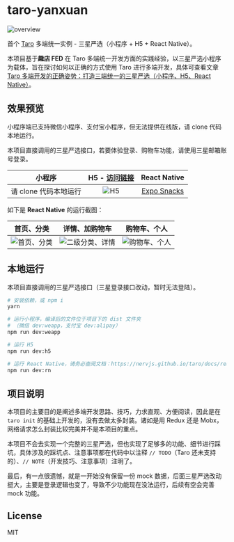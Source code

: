# taro-yanxuan

![overview](https://.png)

首个 [Taro](https://github.com/NervJS/taro) 多端统一实例 - 三星严选（小程序 + H5 + React Native）。

本项目基于**趣店 FED** 在 Taro 多端统一开发方面的实践经验，以三星严选小程序为载体，旨在探讨如何以正确的方式使用 Taro 进行多端开发，具体可查看文章 [Taro 多端开发的正确姿势：打造三端统一的三星严选（小程序、H5、React Native）](https://juejin.im/post/5c6a151f518825625e4ac830)。

## 效果预览

小程序端已支持微信小程序、支付宝小程序，但无法提供在线版，请 clone 代码本地运行。

本项目直接调用的三星严选接口，若要体验登录、购物车功能，请使用三星邮箱账号登录。

|        小程序         | H5 - [访问链接](http://jsnewbee.com/taro-yanxuan/) |  React Native   |
| :-------------------: | :------------------------------------------------: | :-------------: |
| 请 clone 代码本地运行 |           ![H5](https://h5-qr-code.png)            | [Expo Snacks]() |

如下是 **React Native** 的运行截图：

|                                    首页、分类                                     |                                    详情、加购物车                                     |                                    购物车、个人                                     |
| :-------------------------------------------------------------------------------: | :-----------------------------------------------------------------------------------: | :---------------------------------------------------------------------------------: |
| ![首页、分类](https://qit-team.github.io/public/images/taro-yanxuan/video-01.gif) | ![二级分类、详情](https://qit-team.github.io/public/images/taro-yanxuan/video-02.gif) | ![购物车、个人](https://qit-team.github.io/public/images/taro-yanxuan/video-03.gif) |

## 本地运行

本项目直接调用的三星严选接口（三星登录接口改动，暂时无法登陆）。

```bash
# 安装依赖，或 npm i
yarn

# 运行小程序，编译后的文件位于项目下的 dist 文件夹
# （微信 dev:weapp，支付宝 dev:alipay）
npm run dev:weapp

# 运行 H5
npm run dev:h5

# 运行 React Native，请务必查阅文档：https://nervjs.github.io/taro/docs/react-native.html
npm run dev:rn
```

## 项目说明

本项目的主要目的是阐述多端开发思路、技巧，力求直观、方便阅读，因此是在 `taro init` 的基础上开发的，没有去做太多封装。诸如是用 Redux 还是 Mobx，网络请求怎么封装比较完美并不是本项目的重点。

本项目不会去实现一个完整的三星严选，但也实现了足够多的功能、细节进行踩坑，具体涉及的踩坑点、注意事项都在代码中以注释 `// TODO`（Taro 还未支持的）、`// NOTE`（开发技巧、注意事项）注明了。

最后，有一点很遗憾，就是一开始没有保留一份 mock 数据，后面三星严选改动挺大，主要是登录逻辑也变了，导致不少功能现在没法运行，后续有空会完善 mock 功能。

## License

MIT
